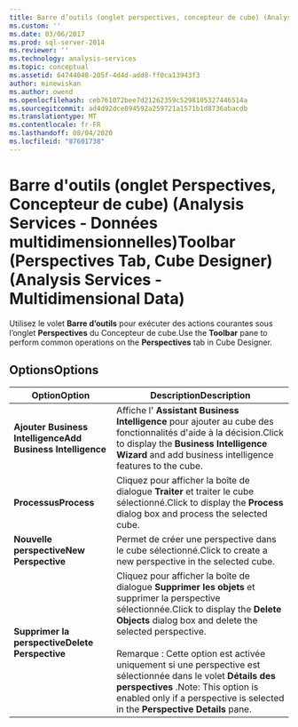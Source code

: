 ```yaml
---
title: Barre d’outils (onglet perspectives, concepteur de cube) (Analysis Services-données multidimensionnelles) | Microsoft Docs
ms.custom: ''
ms.date: 03/06/2017
ms.prod: sql-server-2014
ms.reviewer: ''
ms.technology: analysis-services
ms.topic: conceptual
ms.assetid: 64744048-205f-4d4d-add8-ff0ca13943f3
author: minewiskan
ms.author: owend
ms.openlocfilehash: ceb761072bee7d21262359c5298105327446514a
ms.sourcegitcommit: ad4d92dce894592a259721a1571b1d8736abacdb
ms.translationtype: MT
ms.contentlocale: fr-FR
ms.lasthandoff: 08/04/2020
ms.locfileid: "87601738"
---
```

# <a name="toolbar-perspectives-tab-cube-designer-analysis-services---multidimensional-data"></a><span data-ttu-id="c57a7-102">Barre d'outils (onglet Perspectives, Concepteur de cube) (Analysis Services - Données multidimensionnelles)</span><span class="sxs-lookup"><span data-stu-id="c57a7-102">Toolbar (Perspectives Tab, Cube Designer) (Analysis Services - Multidimensional Data)</span></span>
  <span data-ttu-id="c57a7-103">Utilisez le volet **Barre d’outils** pour exécuter des actions courantes sous l’onglet **Perspectives** du Concepteur de cube.</span><span class="sxs-lookup"><span data-stu-id="c57a7-103">Use the **Toolbar** pane to perform common operations on the **Perspectives** tab in Cube Designer.</span></span>  
  
## <a name="options"></a><span data-ttu-id="c57a7-104">Options</span><span class="sxs-lookup"><span data-stu-id="c57a7-104">Options</span></span>  
  
|<span data-ttu-id="c57a7-105">Option</span><span class="sxs-lookup"><span data-stu-id="c57a7-105">Option</span></span>|<span data-ttu-id="c57a7-106">Description</span><span class="sxs-lookup"><span data-stu-id="c57a7-106">Description</span></span>|  
|------------|-----------------|  
|<span data-ttu-id="c57a7-107">**Ajouter Business Intelligence**</span><span class="sxs-lookup"><span data-stu-id="c57a7-107">**Add Business Intelligence**</span></span>|<span data-ttu-id="c57a7-108">Affiche l' **Assistant Business Intelligence** pour ajouter au cube des fonctionnalités d'aide à la décision.</span><span class="sxs-lookup"><span data-stu-id="c57a7-108">Click to display the **Business Intelligence Wizard** and add business intelligence features to the cube.</span></span>|  
|<span data-ttu-id="c57a7-109">**Processus**</span><span class="sxs-lookup"><span data-stu-id="c57a7-109">**Process**</span></span>|<span data-ttu-id="c57a7-110">Cliquez pour afficher la boîte de dialogue **Traiter** et traiter le cube sélectionné.</span><span class="sxs-lookup"><span data-stu-id="c57a7-110">Click to display the **Process** dialog box and process the selected cube.</span></span>|  
|<span data-ttu-id="c57a7-111">**Nouvelle perspective**</span><span class="sxs-lookup"><span data-stu-id="c57a7-111">**New Perspective**</span></span>|<span data-ttu-id="c57a7-112">Permet de créer une perspective dans le cube sélectionné.</span><span class="sxs-lookup"><span data-stu-id="c57a7-112">Click to create a new perspective in the selected cube.</span></span>|  
|<span data-ttu-id="c57a7-113">**Supprimer la perspective**</span><span class="sxs-lookup"><span data-stu-id="c57a7-113">**Delete Perspective**</span></span>|<span data-ttu-id="c57a7-114">Cliquez pour afficher la boîte de dialogue **Supprimer les objets** et supprimer la perspective sélectionnée.</span><span class="sxs-lookup"><span data-stu-id="c57a7-114">Click to display the **Delete Objects** dialog box and delete the selected perspective.</span></span><br /><br /> <span data-ttu-id="c57a7-115">Remarque : Cette option est activée uniquement si une perspective est sélectionnée dans le volet **Détails des perspectives** .</span><span class="sxs-lookup"><span data-stu-id="c57a7-115">Note: This option is enabled only if a perspective is selected in the **Perspective Details** pane.</span></span>|  
  
  
